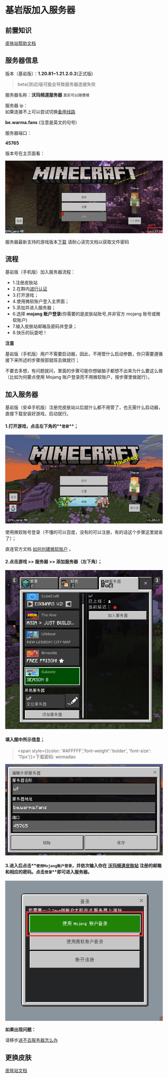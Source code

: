 # 基岩版加入服务器

## 前置知识

[皮肤站帮助文档](../First/Readme/pi-fu-zhan-wen-dang)

## 服务器信息

版本（基岩版）：**1.20.81~1.21.2.0.2**(正式版)

> beta(测试)版可能会导致服务器连接失败

服务器名称：**沃玛频道服务器** `其实可以随便填`

服务器 ip：  
如果连接不上可以尝试切换[备用线路](./intro.md#服务器-ip-地址)

**be.warma.fans** (注意是英文的句号)

服务器端口：

**45765**

版本号在主页面看：

![](<../assets/image%20(36).png>)

服务器最新支持的游戏版本[下载](https://pds.zroevn.cn/s/AZ15XJaiZzR)
请耐心读完文档以获取文件密码

## 流程

基岩版（手机版）加入服务器流程：

- 1.注册皮肤站
- 2.在群内[进行认证](./First/Readme/pi-fu-zhan-wen-dang.md#3.加入-qq-群并认证)
- 3.打开游戏；
- 4.使用微软账户登入主界面；
- 5.添加并进入服务器；
- 6.选择 **mojang 账户登录**(你需要的是皮肤站账号,并非官方 mojang 账号或微软账户)
- 7.输入皮肤站邮箱及密码并登录；
- 8.快乐的玩耍吧！

**注意**

基岩版（手机版）用户不需要启动器，因此，不用管什么启动参数，你只需要遵循接下来所述的步骤按部就班去做就行；

不要去多想，有问题就问，里面的步骤可能你想破脑子都想不出来为什么要这么做（比如为何要点使用 Mojang 账户登录而不用微软账户，按步骤里做就行）。

## 加入服务器

基岩版（安卓手机版）注册完皮肤站以后就什么都不用管了，也无需什么启动器，直接下载安装好游戏，启动就行。

#### 1.打开游戏，点击左下角的**`登录`**；

![（图中的是未登录的状态）](../assets/be5.png)

使用微软账号登录（不懂的可以百度，没有的可以注册，有的话这个步骤这里就省了）；

直连官方文档 [如何创建微软账户](https://support.microsoft.com/zh-cn/account-billing/%E5%A6%82%E4%BD%95%E5%88%9B%E5%BB%BA%E6%96%B0%E7%9A%84-microsoft-%E5%B8%90%E6%88%B7-a84675c3-3e9e-17cf-2911-3d56b15c0aaf) 。

#### 2.点击游戏 >> 服务器 >> 添加服务器（左下角）；

![（图中的wf即为已添加的情况）](../assets/be2.png)

#### 填入图中所示信息；

><span style={{color: '#AFFFFF','font-weight':'bolder', 'font-size': '11px'}}>下载密码:  womadao</span>

![](../assets/be3.png)

#### 3.进入后点击**`使用Mojang账户登录`**，并依次输入你在 [沃玛频道皮肤站](https://skin.warma.fans) 注册的邮箱和相应的密码。点击**`登录`**即可进入服务器。

![](../assets/be4.png)

**如果出现问题：**

请移步[进不去服务器怎么办](../Q&A/jin-bu-qu-de-yuan-yin.md)

## 更换皮肤

[皮肤站文档](../First/Readme/pi-fu-zhan-wen-dang)
